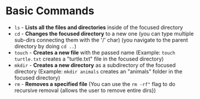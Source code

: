 # Basic Commands

- `ls` - **Lists all the files and directories** inside of the focused directory
- `cd` - **Changes the focused directory** to a new one
(you can type multiple sub-dirs connecting them with the '/' char) 
(you navigate to the parent directory by doing `cd ..`)
- `touch` - **Creates a new file** with the passed name 
(Example: `touch turtle.txt` creates a "turtle.txt" file in the focused directory)
- `mkdir` - **Creates a new directory** as a subdirectory of the focused directory 
(Example: `mkdir animals` creates an "animals" folder in the focused directory)
- `rm` - **Removes a specified file** 
(You can use the `rm -rf"` flag to do recursive removal {allows the user to remove entire dirs}) 
